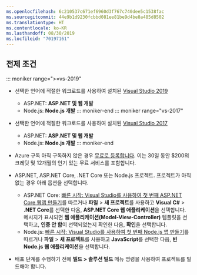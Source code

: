 ```yaml
---
ms.openlocfilehash: 6c210537c671ef6960d3f767c740dee5c1538fac
ms.sourcegitcommit: 44e9b1d9230fcbbd081ee81be9d4be8a485d8502
ms.translationtype: HT
ms.contentlocale: ko-KR
ms.lasthandoff: 08/30/2019
ms.locfileid: "70197161"
---
```

## <a name="prerequisites"></a>전제 조건

::: moniker range=">=vs-2019"

* 선택한 언어에 적절한 워크로드를 사용하여 설치된 [Visual Studio 2019](https://visualstudio.microsoft.com/downloads)
  * ASP.NET: **ASP.NET 및 웹 개발**
  * Node.js: **Node.js 개발**
::: moniker-end
::: moniker range="vs-2017"
* 선택한 언어에 적절한 워크로드를 사용하여 설치된 [Visual Studio 2017](https://visualstudio.microsoft.com/vs/older-downloads/?utm_medium=microsoft&utm_source=docs.microsoft.com&utm_campaign=vs+2017+download)
  * ASP.NET: **ASP.NET 및 웹 개발**
  * Node.js: **Node.js 개발**
::: moniker-end

* Azure 구독 아직 구독하지 않은 경우 [무료로 등록합니다](https://azure.microsoft.com/free/dotnet/). 이는 30일 동안 $200의 크레딧 및 12개월의 인기 있는 무료 서비스를 포함합니다.

* ASP.NET, ASP.NET Core, .NET Core 또는 Node.js 프로젝트. 프로젝트가 아직 없는 경우 아래 옵션을 선택합니다.
  * ASP.NET Core: [빠른 시작: Visual Studio를 사용하여 첫 번째 ASP.NET Core 웹앱 만들기](../../ide/quickstart-aspnet-core.md)를 따르거나 **파일** > **새 프로젝트**를 사용하고 **Visual C#**  >  **.NET Core**를 선택한 다음, **ASP.NET Core 웹 애플리케이션**을 선택합니다. 메시지가 표시되면 **웹 애플리케이션(Model-View-Controller)** 템플릿을 선택하고, **인증 안 함**이 선택되었는지 확인한 다음, **확인**을 선택합니다.
  * Node.js: [빠른 시작: Visual Studio를 사용하여 첫 번째 Node.js 앱 만들기](../../ide/quickstart-nodejs.md)를 따르거나 **파일** > **새 프로젝트**를 사용하고 **JavaScript**를 선택한 다음, **빈 Node.js 웹 애플리케이션**을 선택합니다.

* 배포 단계를 수행하기 전에 **빌드 > 솔루션 빌드** 메뉴 명령을 사용하여 프로젝트를 빌드해야 합니다.